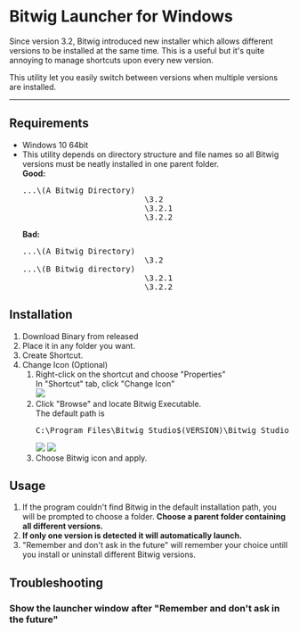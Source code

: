 # Bitwig Launcher for Windows
Since version 3.2, Bitwig introduced new installer which allows different versions to be installed at the same time. This is a useful but it's quite annoying to manage shortcuts upon every new version.

This utility let you easily switch between versions when multiple versions are installed. 

---
## Requirements
* Windows 10 64bit
* This utility depends on directory structure and file names so all Bitwig versions must be neatly installed in one parent folder. <br>
    <b>Good:</b>
    <pre>...\(A Bitwig Directory)
                            \3.2
                            \3.2.1
                            \3.2.2</pre>
    <b>Bad:</b>
    <pre>...\(A Bitwig Directory)
                            \3.2 <br>...\(B Bitwig directory)                   
                            \3.2.1
                            \3.2.2</pre>

## Installation
1. Download Binary from released 
1. Place it in any folder you want.
1. Create Shortcut.
1. Change Icon (Optional)
    1. Right-click on the shortcut and choose "Properties"<br>
    In "Shortcut" tab, click "Change Icon" <br>
    ![](https://i.imgur.com/kbJESHp.png)
    1. Click "Browse" and locate Bitwig Executable. <br>
    The default path is <pre>C:\Program Files\Bitwig Studio\$(VERSION)\Bitwig Studio.exe</pre>
    ![](https://i.imgur.com/8MByrCn.png) ![](https://i.imgur.com/uynXkik.png) <br>
    1. Choose Bitwig icon and apply.

## Usage
1. If the program couldn't find Bitwig in the default installation path, you will be prompted to choose a folder. <b>Choose a parent folder containing all different versions.</b>
2. <b>If only one version is detected it will automatically launch.</b>
3. "Remember and don't ask in the future" will remember your choice untill you install or uninstall different Bitwig versions.

## Troubleshooting
### Show the launcher window after "Remember and don't ask in the future"
